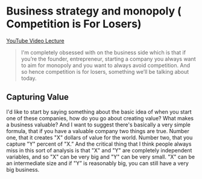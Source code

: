 
# Business strategy and monopoly ( Competition is For Losers)

[YouTube Video Lecture](https://youtu.be/5_0dVHMpJlo)


> I'm completely obsessed with on the business side which is that 
if you’re the founder, entrepreneur, starting a company you always want to aim for monopoly and you want to always avoid competition.
And so hence competition is for losers, something we’ll be talking about today.

## Capturing Value

I'd like to start by saying something about the basic idea of when you start one of these companies,
how do you go about creating value? What makes a business valuable? And I want to suggest there's basically a very simple formula, that if you have a valuable company two things are true. Number one, that it creates "X" dollars of value for the world. Number two, that you capture "Y" percent of "X.” And the critical thing that I think people always miss in this sort of analysis is that "X" and "Y" are completely independent variables, and so "X" can be very big and "Y" can be very small. "X" can be an intermediate size and if "Y” is reasonably big, you can still have a very big business.
